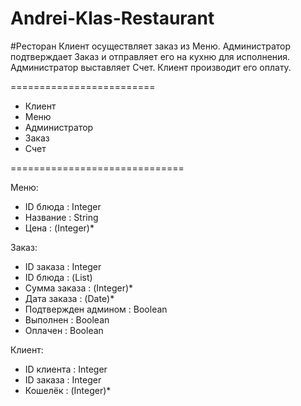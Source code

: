 # Andrei-Klas-Restaurant
#Ресторан 
Клиент осуществляет заказ из Меню. Администратор подтверждает Заказ и отправляет его на кухню 
для исполнения. Администратор выставляет Счет. Клиент производит его оплату.

=========================
* Клиент
* Меню
* Администратор
* Заказ
* Счет

==============================

Меню:
* ID блюда : Integer
* Название : String
* Цена : (Integer)*

Заказ: 
* ID заказа : Integer
* ID блюда  : (List<Integer>)
* Сумма заказа : (Integer)*
* Дата заказа : (Date)*
* Подтвержден админом : Boolean
* Выполнен : Boolean
* Оплачен : Boolean

Клиент:
* ID клиента : Integer
* ID заказа : Integer
* Кошелёк : (Integer)*